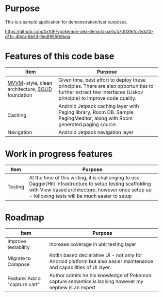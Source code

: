 # Purpose
This is a sample application for demonstration/test purposes.

https://github.com/0x10FF/pokemon-dex-demo/assets/570039/fc7edcf0-d11c-40cb-8b53-9edf95500bda

# Features of this code base
| Item                     | Purpose                                                       |
| -------------------------| ------------------------------------------------------------- |
| [MVVM](https://en.wikipedia.org/wiki/Model%E2%80%93view%E2%80%93viewmodel)-style, clean architecture, [SOLID](https://en.wikipedia.org/wiki/SOLID) foundation  | Given time, best effort to deploy these principles. There are also opportunities to further extract few interfaces (Liskov principle) to improve code quality.                                                        |
| Caching                  | Android Jetpack caching layer with Paging library, Room DB. Sample PagingMeditor, along with Room generated paging source                                     |
| Navigation               | Android Jetpack navigation layer                              |

# Work in progress features
| Item                     | Purpose                                                       |
| -------------------------| ------------------------------------------------------------- |
| Testing                  | At the time of this writing, it is challenging to use Dagger/Hilt infrastructure to setup testing scaffolding with View based architecture, however once setup up - following tests will be much easier to setup                                             |


# Roadmap
| Item                          | Purpose                                                  |
| ------------------------------| -------------------------------------------------------- |
| Improve testability           | Increase coverage in unit testing layer                  |
| Migrate to Compose            | Kotlin based declarative UI - not only for Android platform but also easier maintenance and capabilities of UI layer.                                  |
| Feature: Add a "capture cart" | Author admits he his knowledge of Pokemon capture semantics is lacking however my nephew is an expert                                                     |
